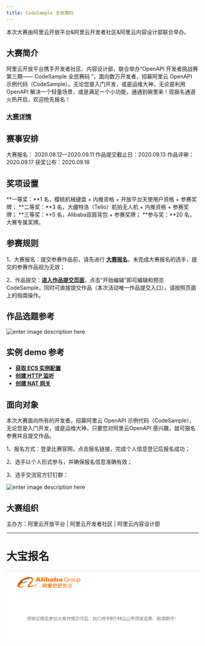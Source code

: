 ```yaml
---
title: CodeSample 全民赛码
---
```


本次大赛由阿里云开放平台&阿里云开发者社区&阿里云内容设计部联合举办。

## 大赛简介

阿里云开放平台携手开发者社区、内容设计部，联合举办“OpenAPI 开发者挑战赛第三期—— CodeSample 全民赛码 ”，面向数万开发者，招募阿里云 OpenAPI 示例代码（CodeSample）。无论您是入门开发，或是运维大神，无论是利用 OpenAPI 解决一个轻量场景，或是满足一个小功能，通通到碗里来！现报名通道火热开启，欢迎抢先报名！

### [大赛详情](https://developer.aliyun.com/topic/codesample/active1)

## 赛事安排

大赛报名： 2020.08.12—2020.09.11
作品提交截止日：2020.09.13
作品评审：2020.09.17
获奖公布：2020.09.18

## 奖项设置

**一等奖：**1 名，樱桃机械键盘 + 内推资格 + 开放平台天使用户资格 + 参赛奖牌；
**二等奖：**3 名，大疆特洛（Tello）航拍无人机 + 内推资格 + 参赛奖牌；
**三等奖：**5 名，Alibaba双肩背包 + 参赛奖牌；
**参与奖：**20 名，大赛专属奖牌。

## 参赛规则

1、大赛报名：提交参赛作品前，请先进行 **[大赛报名](https://survey.aliyun.com/apps/zhiliao/YScU_6Lty?spm=a2c6h.17640777.J_1935739830.1.7b0b54e1ceHGoF)**，未完成大赛报名的选手，提交的参赛作品视为无效；

2、作品提交：**[进入作品提交页面](https://api.aliyun.com/?spm=a2c6h.17640777.J_6252052100.1.7b0b54e1CI5grf#/codesample)**，点击“开始编辑”即可编辑和预览 CodeSample，同时可直接提交作品（本次活动唯一作品提交入口），请按照页面上的指南操作。

## 作品选题参考

![enter image description here](https://tianchi-public.oss-cn-hangzhou.aliyuncs.com/public/files/forum/159887018616816301598870183654.jpeg)

## 实例 demo 参考

- **[获取 ECS 实例配置](https://developer.aliyun.com/codesample/9?spm=a2c6h.17640777.J_7225173660.1.7b0b54e1wmvdkP)**
- **[创建 HTTP 监听](https://developer.aliyun.com/codesample/6?spm=a2c6h.17640777.J_7225173660.2.7b0b54e1wmvdkP)**
- **[创建 NAT 网关](https://developer.aliyun.com/codesample/111?spm=a2c6h.17640777.J_7225173660.3.7b0b54e1wmvdkP)**

## 面向对象

本次大赛面向所有的开发者，招募阿里云 OpenAPI 示例代码（CodeSample），无论您是入门开发，或是运维大神，只要您对阿里云OpenAPI 感兴趣，就可报名参赛并且提交作品。

1、报名方式：登录比赛官网，点击报名链接，完成个人信息登记后报名成功；

2、选手以个人形式参与，并确保报名信息准确有效；

3、选手交流官方钉钉群：

![enter image description here](https://tianchi-public.oss-cn-hangzhou.aliyuncs.com/public/files/forum/159886906170617151598869059092.jpeg)

## 大赛组织

主办方：阿里云开放平台 | 阿里云开发者社区 | 阿里云内容设计部

---

# 大宝报名

![](2020-09-05-aliyun-game/001.png)
